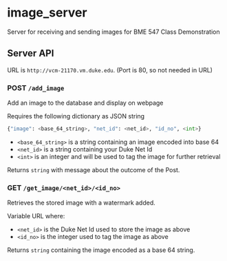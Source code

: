 # image_server
Server for receiving and sending images for BME 547 Class Demonstration

## Server API

URL is `http://vcm-21170.vm.duke.edu`.  (Port is 80, so not needed in URL)

### POST `/add_image`
Add an image to the database and display on webpage

Requires the following dictionary as JSON string
```python
{"image": <base_64_string>, "net_id": <net_id>, "id_no", <int>}
```
  + `<base_64_string>` is a string containing an image encoded into base 64
  + `<net_id>` is a string containing your Duke Net Id
  + `<int>` is an integer and will be used to tag the image for further retrieval

Returns `string` with message about the outcome of the Post.

### GET `/get_image/<net_id>/<id_no>`

Retrieves the stored image with a watermark added.

Variable URL where:
  + `<net_id>` is the Duke Net Id used to store the image as above
  + `<id_no>` is the integer used to tag the image as above

Returns `string` containing the image encoded as a base 64 string.